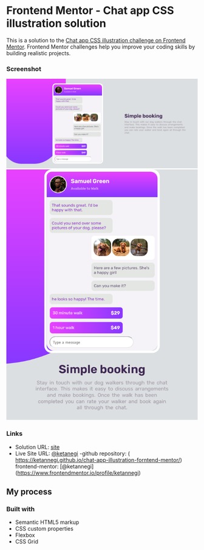 # Frontend Mentor - Chat app CSS illustration solution

This is a solution to the [Chat app CSS illustration challenge on Frontend Mentor](https://www.frontendmentor.io/challenges/chat-app-css-illustration-O5auMkFqY). Frontend Mentor challenges help you improve your coding skills by building realistic projects.

### Screenshot

![](./images/desktop%20ss.png)
![](./images/mobile%20ss.png)

### Links

- Solution URL: [site]( https://ketannegi.github.io/chat-app-illustration-forntend-mentor/)
- Live Site URL: [@ketanegi](https://www.frontendmentor.io/profile/ketannegi)
  -github repository: ( https://ketannegi.github.io/chat-app-illustration-forntend-mentor/)
  frontend-mentor: [@ketannegi] (https://www.frontendmentor.io/profile/ketannegi)

## My process

### Built with

- Semantic HTML5 markup
- CSS custom properties
- Flexbox
- CSS Grid
